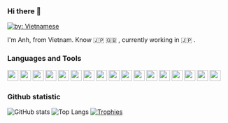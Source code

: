 ### Hi there 👋

[![by: Vietnamese](https://raw.githubusercontent.com/webuild-community/badge/master/svg/by.svg)](https://webuild.community/)

I'm Anh, from Vietnam. Know :jp: :gb: , currently working in :jp: .

### Languages and Tools

<code><img height="25" src="https://devicons.github.io/devicon/devicon.git/icons/amazonwebservices/amazonwebservices-original-wordmark.svg"/></code>
<code><img height="25" src="https://devicons.github.io/devicon/devicon.git/icons/html5/html5-original-wordmark.svg"/></code>
<code><img height="25" src="https://devicons.github.io/devicon/devicon.git/icons/css3/css3-original-wordmark.svg"/></code>
<code><img height="25" src="https://devicons.github.io/devicon/devicon.git/icons/javascript/javascript-original.svg"/></code>
<code><img height="25" src="https://devicons.github.io/devicon/devicon.git/icons/jquery/jquery-original-wordmark.svg"/></code>
<code><img height="25" src="https://devicons.github.io/devicon/devicon.git/icons/express/express-original-wordmark.svg"/></code>
<code><img height="25" src="https://devicons.github.io/devicon/devicon.git/icons/git/git-original-wordmark.svg"/></code>
<code><img height="25" src="https://devicons.github.io/devicon/devicon.git/icons/mongodb/mongodb-original-wordmark.svg"/></code>
<code><img height="25" src="https://devicons.github.io/devicon/devicon.git/icons/react/react-original-wordmark.svg"/></code>
<code><img height="25" src="https://devicons.github.io/devicon/devicon.git/icons/redux/redux-original.svg"/></code>
<code><img height="25" src="https://devicons.github.io/devicon/devicon.git/icons/sass/sass-original.svg"/></code>
<code><img height="25" src="https://devicons.github.io/devicon/devicon.git/icons/trello/trello-plain-wordmark.svg"/></code>
<code><img height="25" src="https://devicons.github.io/devicon/devicon.git/icons/typescript/typescript-original.svg"/></code>
<code><img height="25" src="https://devicons.github.io/devicon/devicon.git/icons/d3js/d3js-original.svg"/></code>
<code><img height="25" src="https://devicons.github.io/devicon/devicon.git/icons/docker/docker-original-wordmark.svg"/></code>
<code><img height="25" src="https://devicons.github.io/devicon/devicon.git/icons/gulp/gulp-plain.svg"/></code>
<code><img height="25" src="https://devicons.github.io/devicon/devicon.git/icons/nodejs/nodejs-original-wordmark.svg"/></code>

### Github statistic

![GitHub stats](https://github-readme-stats.vercel.app/api?username=tuananhhedspibk&show_icons=true&count_private=true?)
![Top Langs](https://github-readme-stats.vercel.app/api/top-langs/?username=tuananhhedspibk&layout=compact)
[![Trophies](https://github-profile-trophy.vercel.app/?username=tuananhhedspibk)](https://github.com/ryo-ma/github-profile-trophy)
